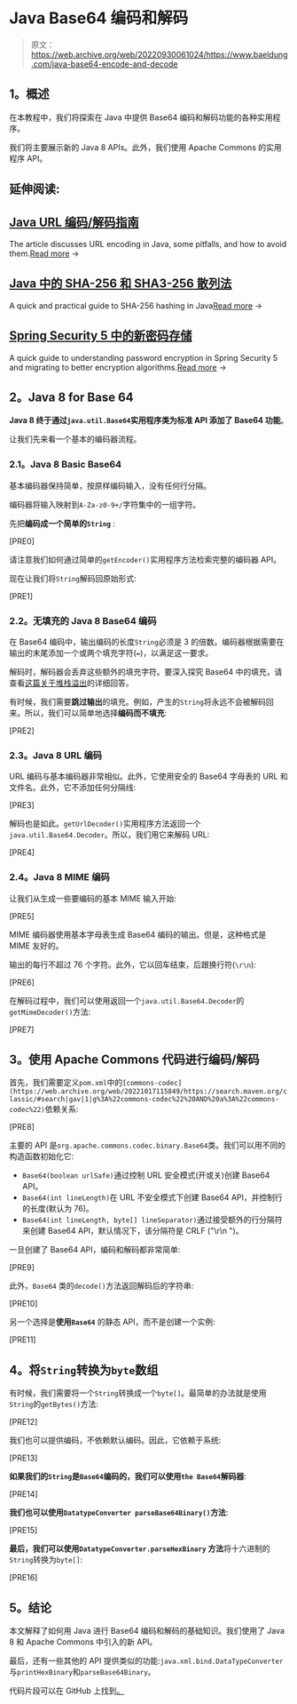 # Java Base64 编码和解码

> 原文：<https://web.archive.org/web/20220930061024/https://www.baeldung.com/java-base64-encode-and-decode>

## **1。概述**

在本教程中，我们将探索在 Java 中提供 Base64 编码和解码功能的各种实用程序。

我们将主要展示新的 Java 8 APIs。此外，我们使用 Apache Commons 的实用程序 API。

## 延伸阅读:

## [Java URL 编码/解码指南](/web/20221017115849/https://www.baeldung.com/java-url-encoding-decoding)

The article discusses URL encoding in Java, some pitfalls, and how to avoid them.[Read more](/web/20221017115849/https://www.baeldung.com/java-url-encoding-decoding) →

## [Java 中的 SHA-256 和 SHA3-256 散列法](/web/20221017115849/https://www.baeldung.com/sha-256-hashing-java)

A quick and practical guide to SHA-256 hashing in Java[Read more](/web/20221017115849/https://www.baeldung.com/sha-256-hashing-java) →

## [Spring Security 5 中的新密码存储](/web/20221017115849/https://www.baeldung.com/spring-security-5-password-storage)

A quick guide to understanding password encryption in Spring Security 5 and migrating to better encryption algorithms.[Read more](/web/20221017115849/https://www.baeldung.com/spring-security-5-password-storage) →

## **2。Java 8 for Base 64**

**Java 8 终于通过`java.util.Base64`实用程序类为标准 API 添加了 Base64 功能**。

让我们先来看一个基本的编码器流程。

### **2.1。Java 8 Basic Base64**

基本编码器保持简单，按原样编码输入，没有任何行分隔。

编码器将输入映射到`A-Za-z0-9+/`字符集中的一组字符。

先把**编码成一个简单的`String`** :

[PRE0]

请注意我们如何通过简单的`getEncoder()`实用程序方法检索完整的编码器 API。

现在让我们将`String`解码回原始形式:

[PRE1]

### **2.2。无填充的 Java 8 Base64 编码**

在 Base64 编码中，输出编码的长度`String`必须是 3 的倍数。编码器根据需要在输出的末尾添加一个或两个填充字符(`=`)，以满足这一要求。

解码时，解码器会丢弃这些额外的填充字符。要深入探究 Base64 中的填充，请查看[这篇关于堆栈溢出](https://web.archive.org/web/20221017115849/https://stackoverflow.com/a/18518605/370481)的详细回答。

有时候，我们需要**跳过输出**的填充。例如，产生的`String`将永远不会被解码回来。所以，我们可以简单地选择**编码而不填充**:

[PRE2]

### **2.3。Java 8 URL 编码**

URL 编码与基本编码器非常相似。此外，它使用安全的 Base64 字母表的 URL 和文件名。此外，它不添加任何分隔线:

[PRE3]

解码也是如此。`getUrlDecoder()`实用程序方法返回一个`java.util.Base64.Decoder`。所以，我们用它来解码 URL:

[PRE4]

### **2.4。Java 8 MIME 编码**

让我们从生成一些要编码的基本 MIME 输入开始:

[PRE5]

MIME 编码器使用基本字母表生成 Base64 编码的输出。但是，这种格式是 MIME 友好的。

输出的每行不超过 76 个字符。此外，它以回车结束，后跟换行符(`\r\n`):

[PRE6]

在解码过程中，我们可以使用返回一个`java.util.Base64.Decoder`的`getMimeDecoder()`方法:

[PRE7]

## **3。使用 Apache Commons 代码进行编码/解码**

首先，我们需要定义`pom.xml`中的`[commons-codec](https://web.archive.org/web/20221017115849/https://search.maven.org/classic/#search|gav|1|g%3A%22commons-codec%22%20AND%20a%3A%22commons-codec%22)`依赖关系:

[PRE8]

主要的 API 是`org.apache.commons.codec.binary.Base64`类。我们可以用不同的构造函数初始化它:

*   `Base64(boolean urlSafe)`通过控制 URL 安全模式(开或关)创建 Base64 API。
*   `Base64(int lineLength)`在 URL 不安全模式下创建 Base64 API，并控制行的长度(默认为 76)。
*   `Base64(int lineLength, byte[] lineSeparator)`通过接受额外的行分隔符来创建 Base64 API，默认情况下，该分隔符是 CRLF ("\r\n ")。

一旦创建了 Base64 API，编码和解码都非常简单:

[PRE9]

此外，`Base64` 类的`decode()`方法返回解码后的字符串:

[PRE10]

另一个选择是**使用`Base64`** 的静态 API，而不是创建一个实例:

[PRE11]

## **4。将`String`转换为`byte`数组**

有时候，我们需要将一个`String`转换成一个`byte[]`。最简单的办法就是使用`String`的`getBytes()`方法:

[PRE12]

我们也可以提供编码，不依赖默认编码。因此，它依赖于系统:

[PRE13]

**如果我们的`String`是`Base64`编码的，我们可以使用`the Base64`解码器**:

[PRE14]

**我们也可以使用`DatatypeConverter parseBase64Binary()`方法**:

[PRE15]

**最后，我们可以使用`DatatypeConverter.parseHexBinary` 方法**将十六进制的`String`转换为`byte[]`:

[PRE16]

## **5。结论**

本文解释了如何用 Java 进行 Base64 编码和解码的基础知识。我们使用了 Java 8 和 Apache Commons 中引入的新 API。

最后，还有一些其他的 API 提供类似的功能:`java.xml.bind.DataTypeConverter`与`printHexBinary`和`parseBase64Binary`。

代码片段可以在 GitHub 上找到[。](https://web.archive.org/web/20221017115849/https://github.com/eugenp/tutorials/tree/master/core-java-modules/core-java-string-operations)